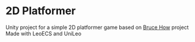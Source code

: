 # 2D Platformer
Unity project for a simple 2D platformer game based on [Bruce How](https://github.com/brucehow) project 
Made with LeoECS and UniLeo




